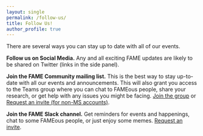 ```yaml
---
layout: single
permalink: /follow-us/
title: Follow Us!
author_profile: true
---
```


There are several ways you can stay up to date with all of our events.

__Follow us on Social Media.__ 
Any and all exciting FAME updates are likely to be shared on Twitter (links in the side panel).

__Join the FAME Community mailing list.__ 
This is the best way to stay up-to-date with all our events and announcements.
This will also grant you access to the Teams group where you can chat to FAMEous people,
share your research, or get help with any issues you might be facing.
[Join the group](https://outlook.office365.com/owa/famebioinformaticscommunity@FLINDERS.onmicrosoft.com/groupsubscription.ashx?action=join&source=MSExchange/LokiServer&guid=dcd91fba-c5e9-4acf-8a71-325fa52191e5)
or [Request an invite (for non-MS accounts)](mailto:Robert.edwards@flinders.edu.au).

__Join the FAME Slack channel.__ 
Get reminders for events and happenings, chat to some FAMEous people, or just enjoy some memes.
[Request an invite](mailto:Robert.edwards@flinders.edu.au).
